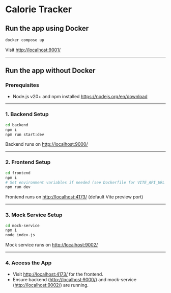 # Calorie Tracker


## Run the app using Docker

```sh
docker compose up

```

Visit [http://localhost:9001/](http://localhost:9001/)

---

## Run the app without Docker

### Prerequisites
- Node.js v20+ and npm installed
https://nodejs.org/en/download

---

### 1. Backend Setup

```sh
cd backend
npm i
npm run start:dev
```
Backend runs on [http://localhost:9000/](http://localhost:9000/)

---

### 2. Frontend Setup

```sh
cd frontend
npm i
# Set environment variables if needed (see Dockerfile for VITE_API_URL and VITE_GOOGLE_CLIENT_ID)
npm run dev
```
Frontend runs on [http://localhost:4173/](http://localhost:4173/) (default Vite preview port)

---

### 3. Mock Service Setup

```sh
cd mock-service
npm i
node index.js
```
Mock service runs on [http://localhost:9002/](http://localhost:9002/)

---

### 4. Access the App

- Visit [http://localhost:4173/](http://localhost:4173/) for the frontend.
- Ensure backend ([http://localhost:9000/](http://localhost:9000/)) and mock-service ([http://localhost:9002/](http://localhost:9002/)) are running.
